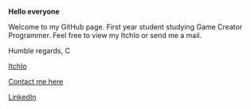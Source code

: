 **Hello everyone**

Welcome to my GitHub page. First year student studying Game Creator Programmer. Feel free to view my ItchIo or send me a mail.

Humble regards, C


[ItchIo](https://cseehuusen.itch.io/)

[Contact me here](mailto:cseehuusen@gmail.com)

[LinkedIn](https://www.linkedin.com/in/christian-seehuusen/)
